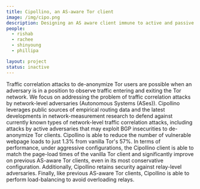 ```yaml
---
title: Cipollino, an AS-aware Tor client
image: /img/cipo.png
description: Designing an AS aware client immune to active and passive attacks from network-level adversaries.
people:
  - rishab
  - rachee
  - shinyoung
  - phillipa

layout: project
status: inactive
---
```


Traffic correlation attacks to de-anonymize Tor users are possible when an adversary is in a position to observe traffic entering and exiting the Tor network. We focus on addressing the problem of traffic correlation attacks by network-level adversaries (Autonomous Systems (ASes)). Cipollino leverages public sources of empirical routing data and the latest developments in network-measurement research to defend against currently known types of network-level traffic correlation attacks, including attacks by active adversaries that may exploit BGP insecurities to de-anonymize Tor clients. Cipollino is able to reduce the number of vulnerable webpage loads to just 1.3% from vanilla Tor's 57%. In terms of performance, under aggressive configurations, the Cipollino client is able to match the page-load times of the vanilla Tor client and significantly improve on previous AS-aware Tor clients, even in its most conservative configuration. Additionally, Cipollino retains security against relay-level adversaries. Finally, like previous AS-aware Tor clients, Cipollino is able to perform load-balancing to avoid overloading relays. 
